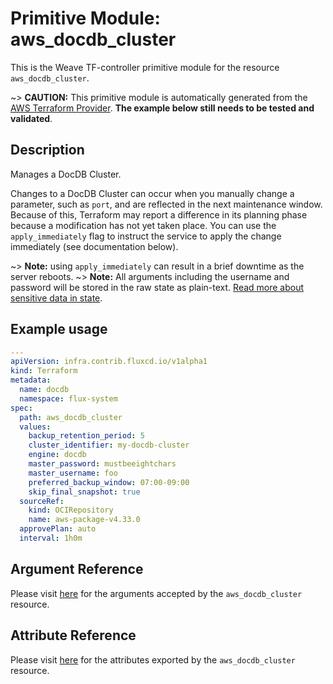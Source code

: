 
# Primitive Module: aws_docdb_cluster

This is the Weave TF-controller primitive module for the resource `aws_docdb_cluster`.

~> **CAUTION:** This primitive module is automatically generated from the [AWS Terraform Provider](https://registry.terraform.io/providers/hashicorp/aws/latest/docs/resources/docdb_cluster). **The example below still needs to be tested and validated**.

## Description

Manages a DocDB Cluster.

Changes to a DocDB Cluster can occur when you manually change a
parameter, such as `port`, and are reflected in the next maintenance
window. Because of this, Terraform may report a difference in its planning
phase because a modification has not yet taken place. You can use the
`apply_immediately` flag to instruct the service to apply the change immediately
(see documentation below).

~> **Note:** using `apply_immediately` can result in a brief downtime as the server reboots.
~> **Note:** All arguments including the username and password will be stored in the raw state as plain-text.
[Read more about sensitive data in state](https://www.terraform.io/docs/state/sensitive-data.html).

## Example usage

```yaml
---
apiVersion: infra.contrib.fluxcd.io/v1alpha1
kind: Terraform
metadata:
  name: docdb
  namespace: flux-system
spec:
  path: aws_docdb_cluster
  values:
    backup_retention_period: 5
    cluster_identifier: my-docdb-cluster
    engine: docdb
    master_password: mustbeeightchars
    master_username: foo
    preferred_backup_window: 07:00-09:00
    skip_final_snapshot: true
  sourceRef:
    kind: OCIRepository
    name: aws-package-v4.33.0
  approvePlan: auto
  interval: 1h0m
```

## Argument Reference

Please visit [here](https://registry.terraform.io/providers/hashicorp/aws/latest/docs/resources/docdb_cluster#argument-reference) for the arguments accepted by the `aws_docdb_cluster` resource.

## Attribute Reference

Please visit [here](https://registry.terraform.io/providers/hashicorp/aws/latest/docs/resources/docdb_cluster#attributes-reference) for the attributes exported by the `aws_docdb_cluster` resource.
